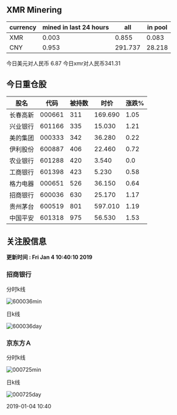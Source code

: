 ## XMR Minering

|currency|mined in last 24 hours|all|in pool|
|---|---|---|---|
|XMR|0.003|0.855|0.083|
|CNY|0.953|291.737|28.218|

今日美元对人民币 6.87	今日xmr对人民币341.31


## 今日重仓股 

|股名|代码|被持数|时价|涨跌%|
|---|---|---|---|---|
|长春高新|000661|311|169.690|1.05|
|兴业银行|601166|335|15.030|1.21|
|美的集团|000333|342|36.280|0.22|
|伊利股份|600887|406|22.460|0.72|
|农业银行|601288|420|3.540|0.0|
|工商银行|601398|423|5.230|0.58|
|格力电器|000651|526|36.150|0.64|
|招商银行|600036|630|25.170|1.17|
|贵州茅台|600519|801|597.010|1.19|
|中国平安|601318|975|56.530|1.53|

## 关注股信息
**更新时间 : Fri Jan  4 10:40:10 2019**
### 招商银行 
分时k线

![600036min](http://image.sinajs.cn/newchart/min/n/sh600036.gif)

日k线

![600036day](http://image.sinajs.cn/newchart/daily/n/sh600036.gif)

### 京东方Ａ 
分时k线

![000725min](http://image.sinajs.cn/newchart/min/n/sz000725.gif)

日k线

![000725day](http://image.sinajs.cn/newchart/daily/n/sz000725.gif)

2019-01-04 10:40